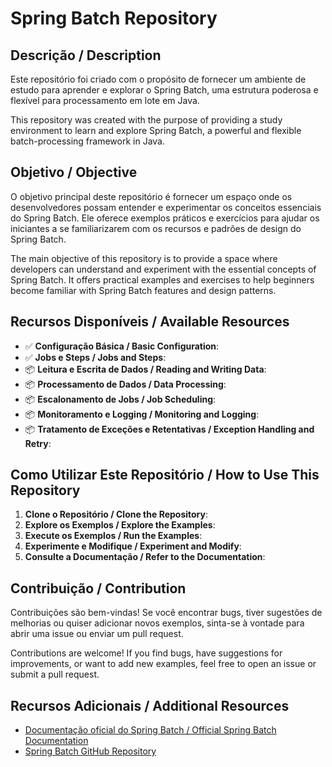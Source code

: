 # Spring Batch Repository

## Descrição / Description

Este repositório foi criado com o propósito de fornecer um ambiente de estudo para aprender e explorar o Spring Batch, uma estrutura poderosa e flexível para processamento em lote em Java.

This repository was created with the purpose of providing a study environment to learn and explore Spring Batch, a powerful and flexible batch-processing framework in Java.

## Objetivo / Objective

O objetivo principal deste repositório é fornecer um espaço onde os desenvolvedores possam entender e experimentar os conceitos essenciais do Spring Batch. Ele oferece exemplos práticos e exercícios para ajudar os iniciantes a se familiarizarem com os recursos e padrões de design do Spring Batch.

The main objective of this repository is to provide a space where developers can understand and experiment with the essential concepts of Spring Batch. It offers practical examples and exercises to help beginners become familiar with Spring Batch features and design patterns.

## Recursos Disponíveis / Available Resources

- ✅ **Configuração Básica / Basic Configuration**: 
- ✅ **Jobs e Steps / Jobs and Steps**: 
- 📦 **Leitura e Escrita de Dados / Reading and Writing Data**: 
- 📦 **Processamento de Dados / Data Processing**: 
- 📦 **Escalonamento de Jobs / Job Scheduling**: 
- 📦 **Monitoramento e Logging / Monitoring and Logging**: 
- 📦 **Tratamento de Exceções e Retentativas / Exception Handling and Retry**: 

## Como Utilizar Este Repositório / How to Use This Repository

1. **Clone o Repositório / Clone the Repository**: 
2. **Explore os Exemplos / Explore the Examples**: 
3. **Execute os Exemplos / Run the Examples**: 
4. **Experimente e Modifique / Experiment and Modify**: 
5. **Consulte a Documentação / Refer to the Documentation**: 

## Contribuição / Contribution

Contribuições são bem-vindas! Se você encontrar bugs, tiver sugestões de melhorias ou quiser adicionar novos exemplos, sinta-se à vontade para abrir uma issue ou enviar um pull request.

Contributions are welcome! If you find bugs, have suggestions for improvements, or want to add new examples, feel free to open an issue or submit a pull request.

## Recursos Adicionais / Additional Resources

- [Documentação oficial do Spring Batch / Official Spring Batch Documentation](https://docs.spring.io/spring-batch/docs/current/reference/html/index.html)
- [Spring Batch GitHub Repository](https://github.com/spring-projects/spring-batch)
